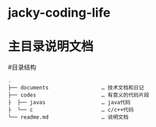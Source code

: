 # jacky-coding-life
主目录说明文档
===
#目录结构

```
.
├── documents                 … 技术文档和日记
├── codes                     … 有意义的代码片段
├  ├── javas                  … java代码
├  └── c                      … c/c++代码
└── readme.md                 … 说明文档
```